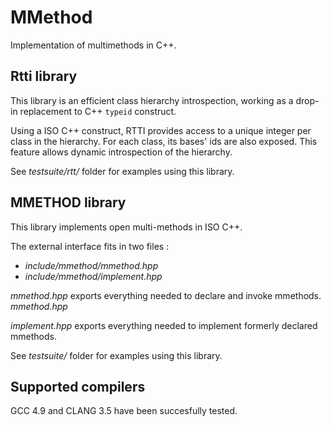 <!--
          Copyright Camille Gillot 2012 - 2015.
 Distributed under the Boost Software License, Version 1.0.
    (See accompanying file LICENSE_1_0.txt or copy at
          http://www.boost.org/LICENSE_1_0.txt)
-->

# MMethod

Implementation of multimethods in C++.

## Rtti library

This library is an efficient class hierarchy introspection,
working as a drop-in replacement to C++ ``` typeid ``` construct.

Using a ISO C++ construct, RTTI provides access to a unique integer per class in the hierarchy.
For each class, its bases' ids are also exposed.
This feature allows dynamic introspection of the hierarchy.

See *testsuite/rtt/* folder for examples using this library.

## MMETHOD library

This library implements open multi-methods in ISO C++.

The external interface fits in two files :
- *include/mmethod/mmethod.hpp*
- *include/mmethod/implement.hpp*

*mmethod.hpp* exports everything needed to declare
and invoke mmethods. *mmethod.hpp*

*implement.hpp* exports everything needed to implement
formerly declared mmethods.

See *testsuite/* folder for examples using this library.

## Supported compilers

GCC 4.9 and CLANG 3.5 have been succesfully tested.
